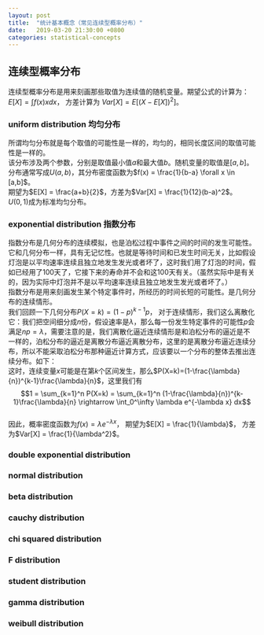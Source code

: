 ```yaml
---
layout: post
title:  "统计基本概念（常见连续型概率分布）"
date:   2019-03-20 21:30:00 +0800
categories: statistical-concepts
---
```


## 连续型概率分布
连续型概率分布是用来刻画那些取值为连续值的随机变量。期望公式的计算为：$E[X] = \int f(x)xdx$， 方差计算为 $Var[X] = E[(X-E[X])^2]$。

### uniform distribution 均匀分布
所谓均匀分布就是每个取值的可能性是一样的，均匀的，相同长度区间的取值可能性是一样的。  
该分布涉及两个参数，分别是取值最小值$a$和最大值$b$。随机变量的取值是$[a,b]$。分布通常写成$U(a,b)$，其分布密度函数为$f(x) = \frac{1}{b-a} \forall x \in [a,b]$。  
期望为$E[X] = \frac{a+b}{2}$，方差为$Var[X] = \frac{1}{12}(b-a)^2$。  
$U(0,1)$成为标准均匀分布。

### exponential distribution 指数分布
指数分布是几何分布的连续模拟，也是泊松过程中事件之间的时间的发生可能性。它和几何分布一样，具有无记忆性。也就是等待时间和已发生时间无关，比如假设灯泡是以平均速率连续且独立地发生发光或者坏了，这时我们用了灯泡的时间，假如已经用了100天了，它接下来的寿命并不会和这100天有关。（虽然实际中是有关的，因为实际中灯泡并不是以平均速率连续且独立地发生发光或者坏了。）  
指数分布是用来刻画发生某个特定事件时，所经历的时间长短的可能性。是几何分布的连续情形。  
我们回顾一下几何分布$P(X=k) = (1-p)^{k-1}p$，
对于连续情形，我们这么离散化它：我们把空间细分成$n$份，假设速率是$\lambda$，那么每一份发生特定事件的可能性$p$会满足$np = \lambda$，需要注意的是，我们离散化逼近连续情形是和泊松分布的逼近是不一样的，泊松分布的逼近是离散分布逼近离散分布，这里的是离散分布逼近连续分布，所以不能采取泊松分布那种逼近计算方式，应该要以一个分布的整体去推出连续分布。如下：  
这时，连续变量$x$可能是在第$k$个区间发生，那么$P(X=k)=(1-\frac{\lambda}{n})^{k-1}\frac{\lambda}{n}$，这里我们有$$1 = \sum_{k=1}^n P(X=k) = \sum_{k=1}^n (1-\frac{\lambda}{n})^{k-1}\frac{\lambda}{n} \rightarrow \int_0^\infty \lambda e^{-\lambda x} dx$$  
因此，概率密度函数为$f(x) = \lambda e^{-\lambda x}$， 期望为$E[X] = \frac{1}{\lambda}$， 方差为$Var[X] = \frac{1}{\lambda^2}$。

### double exponential distribution 

### normal distribution 

### beta distribution

### cauchy distribution

### chi squared distribution

### F distribution

### student distribution 

### gamma distribution

### weibull distribution


